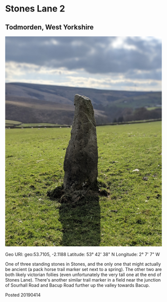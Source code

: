 # Stones Lane 2

## Todmorden, West Yorkshire

![stones_stone_2_1](images/stones_stone_2_1.jpg)

Geo URI: geo:53.7105, -2.1188
Latitude: 53° 42' 38" N
Longitude: 2° 7' 7" W

One of three standing stones in Stones, and the only one that might actually be ancient (a pack horse trail marker set next to a spring). The other two are both likely victorian follies (even unfortunately the very tall one at the end of Stones Lane). There's another similar trail marker in a field near the junction of Sourhall Road and Bacup Road further up the valley towards Bacup.

Posted 20190414
